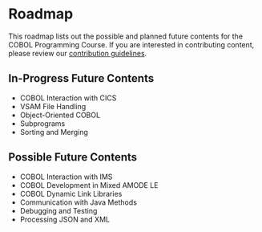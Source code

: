 # Roadmap

This roadmap lists out the possible and planned future contents for the COBOL Programming Course. If you are interested in contributing content, please review our [contribution guidelines](https://github.com/openmainframeproject/cobol-programming-course/blob/master/CONTRIBUTING.md).

## In-Progress Future Contents

- COBOL Interaction with CICS
- VSAM File Handling
- Object-Oriented COBOL
- Subprograms
- Sorting and Merging

## Possible Future Contents

- COBOL Interaction with IMS
- COBOL Development in Mixed AMODE LE
- COBOL Dynamic Link Libraries
- Communication with Java Methods
- Debugging and Testing
- Processing JSON and XML
